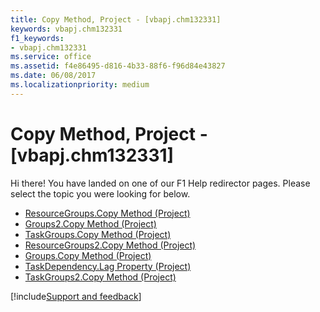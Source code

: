 ```yaml
---
title: Copy Method, Project - [vbapj.chm132331]
keywords: vbapj.chm132331
f1_keywords:
- vbapj.chm132331
ms.service: office
ms.assetid: f4e86495-d816-4b33-88f6-f96d84e43827
ms.date: 06/08/2017
ms.localizationpriority: medium
---
```



# Copy Method, Project - [vbapj.chm132331]

Hi there! You have landed on one of our F1 Help redirector pages. Please select the topic you were looking for below.

- [ResourceGroups.Copy Method (Project)](https://msdn.microsoft.com/library/0cf50d60-889b-b599-55be-288aa64f23ee%28Office.15%29.aspx)
- [Groups2.Copy Method (Project)](https://msdn.microsoft.com/library/a0b45d11-394a-4915-5eb8-62ffaab04757%28Office.15%29.aspx)
- [TaskGroups.Copy Method (Project)](https://msdn.microsoft.com/library/e69fe06d-3855-a8ac-32fe-752ff280fe85%28Office.15%29.aspx)
- [ResourceGroups2.Copy Method (Project)](https://msdn.microsoft.com/library/3de6fbeb-9067-5ab1-590e-82d2d3c9a136%28Office.15%29.aspx)
- [Groups.Copy Method (Project)](https://msdn.microsoft.com/library/fa53fb17-be05-ab03-c08b-a2c9034b7da6%28Office.15%29.aspx)
- [TaskDependency.Lag Property (Project)](https://msdn.microsoft.com/library/d3370ea3-5485-24d5-e363-ec4b5a0ec95b%28Office.15%29.aspx)
- [TaskGroups2.Copy Method (Project)](https://msdn.microsoft.com/library/7afc3518-e5bb-52be-0a45-edb436381250%28Office.15%29.aspx)

[!include[Support and feedback](~/includes/feedback-boilerplate.md)]